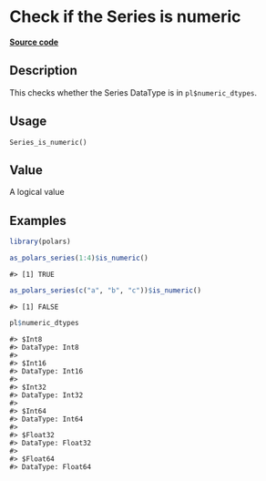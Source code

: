 

# Check if the Series is numeric

[**Source code**](https://github.com/pola-rs/r-polars/tree/main/R/series__series.R#L1036)

## Description

This checks whether the Series DataType is in
<code>pl$numeric_dtypes</code>.

## Usage

<pre><code class='language-R'>Series_is_numeric()
</code></pre>

## Value

A logical value

## Examples

``` r
library(polars)

as_polars_series(1:4)$is_numeric()
```

    #> [1] TRUE

``` r
as_polars_series(c("a", "b", "c"))$is_numeric()
```

    #> [1] FALSE

``` r
pl$numeric_dtypes
```

    #> $Int8
    #> DataType: Int8
    #> 
    #> $Int16
    #> DataType: Int16
    #> 
    #> $Int32
    #> DataType: Int32
    #> 
    #> $Int64
    #> DataType: Int64
    #> 
    #> $Float32
    #> DataType: Float32
    #> 
    #> $Float64
    #> DataType: Float64
